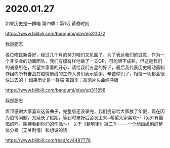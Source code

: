 # 2020.01.27


如果历史是一群喵 第四季：第1话 黄昏时刻

https://www.bilibili.com/bangumi/play/ep311072

 我是肥志

各位喵民新春好，经过几个月的努力咱们又见面了，为了表达我们的诚意，作为一个非专业的动画团队，我们有模有样地做了一支OP，可能很不成熟，但这是我们的诚意所在，希望大家看的开心，请给我们五星的好评，最后我代表历史喵动画制作组向所有奋战在疫情前线的工作人员们表示感谢，辛苦你们了，相信一切都会很快过去的！
如果历史是一群喵 第四季：高清片头曲纯净版

https://www.bilibili.com/bangumi/play/ep311858

 我是肥志

置顶感谢大家喜欢这首曲子，完整版还没录完，我们提前给大家放了年假，现在因为疫情问题，又延长了假期，等到时录好后会发上来~希望大家喜欢～（另外有翻唱的吗，期待看到你们的作品～）
关于《镇魂街》第二季-----一个动画编剧的整体分析（无关剧情）和想说的话

https://www.bilibili.com/read/cv4487776
